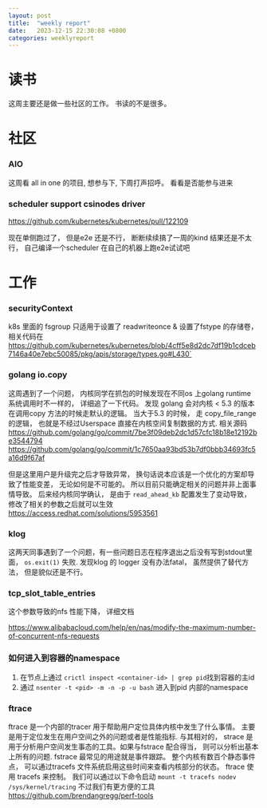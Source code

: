 ```yaml
---
layout: post
title:  "weekly report"
date:   2023-12-15 22:30:08 +0800
categories: weeklyreport
---
```



# 读书
这周主要还是做一些社区的工作。 书读的不是很多。 

# 社区

### AIO

这周看 all  in one 的项目, 想参与下, 下周打声招呼。 看看是否能参与进来

### scheduler support csinodes driver

https://github.com/kubernetes/kubernetes/pull/122109

现在单侧跑过了， 但是e2e 还是不行， 断断续续搞了一周的kind 结果还是不太行， 自己编译一个scheduler 在自己的机器上跑e2e试试吧

# 工作


### securityContext
  k8s 里面的 fsgroup 只适用于设置了 readwriteonce & 设置了fstype 的存储卷，相关代码在 https://github.com/kubernetes/kubernetes/blob/4cff5e8d2dc7df19b1cdceb7146a40e7ebc50085/pkg/apis/storage/types.go#L430`

### golang io.copy
  这周遇到了一个问题， 内核同学在抓包的时候发现在不同os 上golang runtime 系统调用时不一样的， 详细追了一下代码。 发现 golang 会对内核 < 5.3 的版本在调用copy 方法的时候走默认的逻辑。 当大于5.3 的时候， 走 copy_file_range 的逻辑， 也就是不经过Userspace 直接在内核空间复制数据的方式. 相关源码
https://github.com/golang/go/commit/7be3f09deb2dc1d57cfc18b18e12192be3544794
https://github.com/golang/go/commit/1c7650aa93bd53b7df0bbb34693fc5a16d9f67af

但是这里用户是升级完之后才导致异常， 换句话说本应该是一个优化的方案却导致了性能变差， 无论如何是不可能的。 所以目前只能确定相关的问题并非上面事情导致。
后来经内核同学确认， 是由于 ```read_ahead_kb``` 配置发生了变动导致， 修改了相关的参数之后就可以生效
https://access.redhat.com/solutions/5953561

### klog
  这两天同事遇到了一个问题，有一些问题日志在程序退出之后没有写到stdout里面， ```os.exit(1)```  失败. 发现klog 的 logger 没有办法fatal， 虽然提供了替代方法， 但是貌似还是不行。 

### tcp_slot_table_entries

这个参数导致的nfs 性能下降， 详细文档

https://www.alibabacloud.com/help/en/nas/modify-the-maximum-number-of-concurrent-nfs-requests

### 如何进入到容器的namespace

1. 在节点上通过  ```crictl inspect <container-id> | grep pid```找到容器的主id
2. 通过 ```nsenter -t <pid> -m -n -p -u bash``` 进入到pid 内部的namespace


### ftrace 

ftrace 是一个内部的tracer 用于帮助用户定位具体内核中发生了什么事情。 主要是用于定位发生在用户空间之外的问题或者是性能指标. 与其相对的， strace 是用于分析用户空间发生事态的工具。如果与fstrace 配合得当， 则可以分析出基本上所有的问题. 
fstrace 最常见的用途就是事件跟踪。 整个内核有数百个静态事件点， 可以通过tracefs 文件系统启用这些时间来查看内核部分的状态。 ftrace 使用 tracefs 来控制。 我们可以通过以下命令启动 ```mount -t tracefs nodev /sys/kernel/tracing``` 不过我们有更方便的工具 https://github.com/brendangregg/perf-tools
